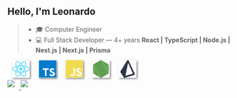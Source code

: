 ## Hello, I'm Leonardo

> - 🎓 Computer Engineer
> - 💻 Full Stack Developer — 4+ years **React | TypeScript | Node.js | Nest.js | Next.js | Prisma**

<a href="https://github.com/mayoral-leonardo">
  <img align="left" alt="React" height="40" width="40" src="https://raw.githubusercontent.com/devicons/devicon/master/icons/react/react-original.svg" style="margin: 0 10px; filter: drop-shadow(2px 2px 2px gray);">
  <img align="left" alt="TypeScript" height="40" width="40" src="https://raw.githubusercontent.com/devicons/devicon/master/icons/typescript/typescript-plain.svg" style="margin: 0 10px; filter: drop-shadow(2px 2px 2px gray);">
  <img align="left" alt="JavaScript" height="40" width="40" src="https://raw.githubusercontent.com/devicons/devicon/master/icons/javascript/javascript-plain.svg" style="margin: 0 10px; filter: drop-shadow(2px 2px 2px gray);">
  <img align="left" alt="Node.js" height="40" width="40" src="https://raw.githubusercontent.com/devicons/devicon/master/icons/nodejs/nodejs-plain.svg" style="margin: 0 10px; filter: drop-shadow(2px 2px 2px gray);">
  <img align="left" alt="Prisma" height="40" width="40" src="https://raw.githubusercontent.com/devicons/devicon/master/icons/prisma/prisma-original.svg" style="margin: 0 10px; filter: drop-shadow(2px 2px 2px gray);">
</a>
<div style="clear: both;"></div>

<a href="mailto:mayoral.leonardo99@gmail.com">
  <img src="https://img.shields.io/badge/Gmail-D14836?style=for-the-badge&logo=gmail&logoColor=white" style="margin: 5px 10px 5px 0;">
</a>
<a href="https://www.linkedin.com/in/leonardo-mayoral-734415176/" target="_blank">
  <img src="https://img.shields.io/badge/-LinkedIn-%230077B5?style=for-the-badge&logo=linkedin&logoColor=white" style="margin: 5px 0;">
</a>
